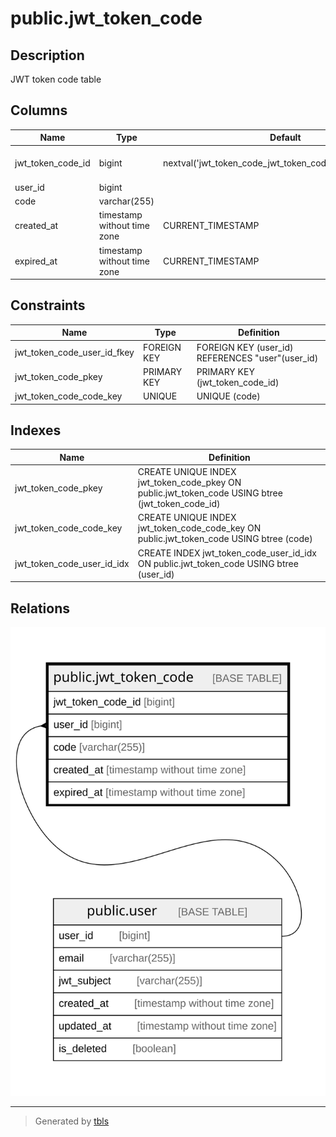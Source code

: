 # public.jwt_token_code

## Description

JWT token code table

## Columns

| Name              | Type                        | Default                                                   | Nullable | Children | Parents                       | Comment           |
| ----------------- | --------------------------- | --------------------------------------------------------- | -------- | -------- | ----------------------------- | ----------------- |
| jwt_token_code_id | bigint                      | nextval('jwt_token_code_jwt_token_code_id_seq'::regclass) | false    |          |                               | JWT token code ID |
| user_id           | bigint                      |                                                           | false    |          | [public.user](public.user.md) | User ID           |
| code              | varchar(255)                |                                                           | false    |          |                               | Code              |
| created_at        | timestamp without time zone | CURRENT_TIMESTAMP                                         | false    |          |                               | Create date       |
| expired_at        | timestamp without time zone | CURRENT_TIMESTAMP                                         | false    |          |                               | Expire date       |

## Constraints

| Name                        | Type        | Definition                                       |
| --------------------------- | ----------- | ------------------------------------------------ |
| jwt_token_code_user_id_fkey | FOREIGN KEY | FOREIGN KEY (user_id) REFERENCES "user"(user_id) |
| jwt_token_code_pkey         | PRIMARY KEY | PRIMARY KEY (jwt_token_code_id)                  |
| jwt_token_code_code_key     | UNIQUE      | UNIQUE (code)                                    |

## Indexes

| Name                       | Definition                                                                                       |
| -------------------------- | ------------------------------------------------------------------------------------------------ |
| jwt_token_code_pkey        | CREATE UNIQUE INDEX jwt_token_code_pkey ON public.jwt_token_code USING btree (jwt_token_code_id) |
| jwt_token_code_code_key    | CREATE UNIQUE INDEX jwt_token_code_code_key ON public.jwt_token_code USING btree (code)          |
| jwt_token_code_user_id_idx | CREATE INDEX jwt_token_code_user_id_idx ON public.jwt_token_code USING btree (user_id)           |

## Relations

![er](public.jwt_token_code.svg)

---

> Generated by [tbls](https://github.com/k1LoW/tbls)

